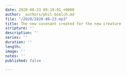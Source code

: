 ```yaml
---
date: 2020-08-23 09:19:01 +0000
author: _authors/phil-boalch.md
file: "/2020/2020-08-23.mp3"
title: The new covenant created for the new creature
scripture: ''
description: ''
series: ''
duration: ''
length: 
image: ''
notes: ''
published: false

---
```

